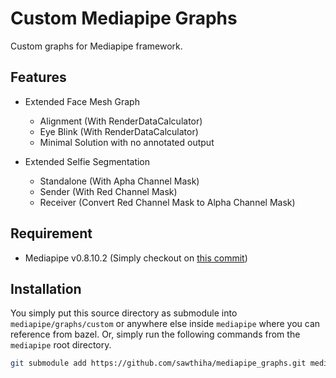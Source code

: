 # Custom Mediapipe Graphs
Custom graphs for Mediapipe framework.

## Features
- Extended Face Mesh Graph
    - Alignment (With RenderDataCalculator)
    - Eye Blink (With RenderDataCalculator)
    - Minimal Solution with no annotated output

- Extended Selfie Segmentation
    - Standalone (With Apha Channel Mask)
    - Sender (With Red Channel Mask)
    - Receiver (Convert Red Channel Mask to Alpha Channel Mask)

## Requirement
- Mediapipe v0.8.10.2 (Simply checkout on [this commit](https://github.com/google/mediapipe/commit/63e679d9))

## Installation
You simply put this source directory as submodule into `mediapipe/graphs/custom` or anywhere else inside `mediapipe` where you can reference from bazel. Or, simply run the following commands from the `mediapipe` root directory.

```bash
git submodule add https://github.com/sawthiha/mediapipe_graphs.git mediapipe/graphs/custom
```
